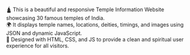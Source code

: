 🛕 This is a beautiful and responsive Temple Information Website showcasing 30 famous temples of India.  
🌍 It displays temple names, locations, deities, timings, and images using JSON and dynamic JavaScript.  
🎨 Designed with HTML, CSS, and JS to provide a clean and spiritual user experience for all visitors.
